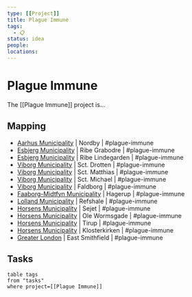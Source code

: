 ```yaml
---
type: [[Project]]
title: Plague Immune
tags:
  - 📋
status: idea
people:
locations:
---
```


# Plague Immune

The [[Plague Immune]] project is...

## Mapping

- [Aarhus Municipality](geo:56.1630291,10.093856472098953) | Nordby | #plague-immune
- [Esbjerg Municipality](geo:55.4087918,8.748206338151686) | Ribe Grabodre | #plague-immune
- [Esbjerg Municipality](geo:55.4087918,8.748206338151686) | Ribe Lindegarden | #plague-immune
- [Viborg Municipality](geo:56.450894000000005,9.382773996723492) | Sct. Drotten | #plague-immune
- [Viborg Municipality](geo:56.450894000000005,9.382773996723492) | Sct. Matthias | #plague-immune
- [Viborg Municipality](geo:56.450894000000005,9.382773996723492) | Sct. Michael | #plague-immune
- [Viborg Municipality](geo:56.450894000000005,9.382773996723492) | Faldborg | #plague-immune
- [Faaborg-Midtfyn Municipality](geo:55.196396050000004,10.4279959085546) | Hagerup | #plague-immune 
- [Lolland Municipality](geo:54.7776205,11.268787701987558) | Refshale | #plague-immune 
- [Horsens Municipality](geo:55.933767599999996,9.770203532029441) | Sejet | #plague-immune 
- [Horsens Municipality](geo:55.933767599999996,9.770203532029441) | Ole Wormsgade | #plague-immune 
- [Horsens Municipality](geo:55.933767599999996,9.770203532029441) | Tirup | #plague-immune 
- [Horsens Municipality](geo:55.933767599999996,9.770203532029441) | Klosterkirken | #plague-immune 
- [Greater London](geo:51.4893335,-0.14405508452768728) | East Smithfield | #plague-immune 

## Tasks

```dataview
table tags
from "tasks"
where project=[[Plague Immune]]
```
